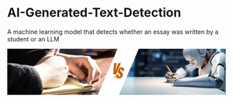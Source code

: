 # AI-Generated-Text-Detection
A machine learning model that detects whether an essay was written by a student or an LLM


![picture](images/img.png)

